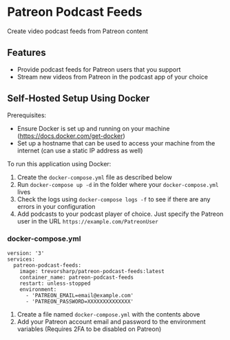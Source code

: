 # Patreon Podcast Feeds

Create video podcast feeds from Patreon content

## Features

- Provide podcast feeds for Patreon users that you support
- Stream new videos from Patreon in the podcast app of your choice

## Self-Hosted Setup Using Docker

Prerequisites:

- Ensure Docker is set up and running on your machine (https://docs.docker.com/get-docker)
- Set up a hostname that can be used to access your machine from the internet (can use a static IP address as well)

To run this application using Docker:

1. Create the `docker-compose.yml` file as described below
2. Run `docker-compose up -d` in the folder where your `docker-compose.yml` lives
3. Check the logs using `docker-compose logs -f` to see if there are any errors in your configuration
4. Add podcasts to your podcast player of choice. Just specify the Patreon user in the URL `https://example.com/PatreonUser`

### docker-compose.yml

```
version: '3'
services:
  patreon-podcast-feeds:
    image: trevorsharp/patreon-podcast-feeds:latest
    container_name: patreon-podcast-feeds
    restart: unless-stopped
    environment:
      - 'PATREON_EMAIL=email@example.com'
      - 'PATREON_PASSWORD=XXXXXXXXXXXXXX'
```

1. Create a file named `docker-compose.yml` with the contents above
2. Add your Patreon account email and password to the environment variables (Requires 2FA to be disabled on Patreon)
